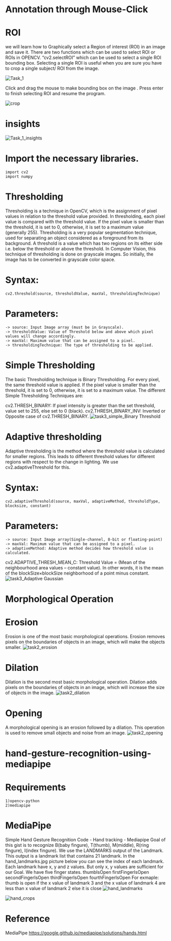 # Annotation through Mouse-Click
# ROI
we will learn how to Graphically select a Region of interest (ROI) in an image and save it.
There are two functions which can be used to select ROI or ROIs in OPENCV.
“cv2.selectROI” which can be used to select a single ROI bounding box.
Selecting a single ROI is useful when you are sure you have to crop a single subject/ ROI from the image.



![Task_1](https://user-images.githubusercontent.com/82312119/189481125-528a3063-570f-4eba-9f91-64df4b1c3f3d.jpg)




Click and drag the mouse to make bounding box on the image . Press enter to finish selecting ROI and resume the program.

![crop](https://user-images.githubusercontent.com/82312119/189481138-988381c2-84b9-4a3e-ba3e-506774c815c9.jpeg)

# insights

![Task_1_insights](https://user-images.githubusercontent.com/82312119/189481156-1f3e3451-eae3-4387-b8e5-4a9fb2b5a037.jpg)


# Import the necessary libraries.
```
import cv2
import numpy
```

# Thresholding
Thresholding is a technique in OpenCV, which is the assignment of pixel values in relation to the threshold value provided. In thresholding, each pixel value is compared with the threshold value. If the pixel value is smaller than the threshold, it is set to 0, otherwise, it is set to a maximum value (generally 255). Thresholding is a very popular segmentation technique, used for separating an object considered as a foreground from its background. A threshold is a value which has two regions on its either side i.e. below the threshold or above the threshold. 
In Computer Vision, this technique of thresholding is done on grayscale images. So initially, the image has to be converted in grayscale color space.
# Syntax:
```
cv2.threshold(source, thresholdValue, maxVal, thresholdingTechnique) 
```

# Parameters: 
```
-> source: Input Image array (must be in Grayscale). 
-> thresholdValue: Value of Threshold below and above which pixel values will change accordingly. 
-> maxVal: Maximum value that can be assigned to a pixel. 
-> thresholdingTechnique: The type of thresholding to be applied. 
```

# Simple Thresholding
The basic Thresholding technique is Binary Thresholding. For every pixel, the same threshold value is applied. If the pixel value is smaller than the threshold, it is set to 0, otherwise, it is set to a maximum value.
The different Simple Thresholding Techniques are: 
 
cv2.THRESH_BINARY: If pixel intensity is greater than the set threshold, value set to 255, else set to 0 (black).
cv2.THRESH_BINARY_INV: Inverted or Opposite case of cv2.THRESH_BINARY.
![task3_simple_Binary Threshold](https://user-images.githubusercontent.com/82312119/189480885-9ebf1aac-a823-45e1-8a08-601a44ffd5d0.jpg)


# Adaptive thresholding
Adaptive thresholding is the method where the threshold value is calculated for smaller regions. This leads to different threshold values for different regions with respect to the change in lighting. We use cv2.adaptiveThreshold for this.
# Syntax: 
```
cv2.adaptiveThreshold(source, maxVal, adaptiveMethod, thresholdType, blocksize, constant)
```

# Parameters:
```
-> source: Input Image array(Single-channel, 8-bit or floating-point)
-> maxVal: Maximum value that can be assigned to a pixel.
-> adaptiveMethod: Adaptive method decides how threshold value is calculated.
```

 cv2.ADAPTIVE_THRESH_MEAN_C: Threshold Value = (Mean of the neighbourhood area values – constant value). In other words, it is the mean of the blockSize×blockSize neighborhood of a point minus constant.
 ![task3_Adaptive Gaussian](https://user-images.githubusercontent.com/82312119/189480896-2fdd5e1c-3ba2-4f84-bf10-e817a25d73bc.jpg)

# Morphological Operation
# Erosion
Erosion is one of the most basic morphological operations. Erosion removes pixels on the boundaries of objects in an image, which will make the objects smaller.
![task2_erosion](https://user-images.githubusercontent.com/82312119/189480816-4bae805e-a73b-4a03-8fd8-4d21cc6851dd.jpg)

# Dilation
Dilation is the second most basic morphological operation. Dilation adds pixels on the boundaries of objects in an image, which will increase the size of objects in the image.
![task2_dilation](https://user-images.githubusercontent.com/82312119/189480829-13adcea5-4150-4156-baea-60028879adc5.jpg)

# Opening
A morphological opening is an erosion followed by a dilation. This operation is used to remove small objects and noise from an image.
![task2_opening](https://user-images.githubusercontent.com/82312119/189480840-0775ae05-3089-42e0-9d77-b5ff34f5cecf.jpg)

# hand-gesture-recognition-using-mediapipe

# Requirements
```
1)opencv-python
2)mediapipe
```


# MediaPipe

Simple Hand Gesture Recognition Code - Hand tracking - Mediapipe
Goal of this gist is to recognize B(baby fingure), T(thumb), M(middle),  R(ring fingure), I(index fingure). We use the LANDMARKS output of the Landmark. This output is a landmark list that contains 21 landmark. In the hand_landmarks.jpg picture below you can see the index of each landmark. Each landmark have x, y and z values. But only x, y values are sufficient for our Goal.
We have five finger states.
thumbIsOpen
firstFingerIsOpen
secondFingerIsOpen
thirdFingerIsOpen
fourthFingerIsOpen
For exmaple: thumb is open if the x value of landmark 3 and the x value of landmark 4 are less than x value of landmark 2 else it is close
![hand_landmarks](https://user-images.githubusercontent.com/82312119/189480949-6d67380e-4a27-4978-aba9-6da88c179222.png)

![hand_crops](https://user-images.githubusercontent.com/82312119/189480966-84e6dba9-b8f4-438f-a82e-8f9f4c8fe8cd.png)


# Reference
MediaPipe
https://google.github.io/mediapipe/solutions/hands.html
